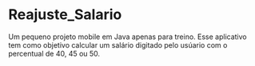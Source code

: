 # Reajuste_Salario

Um pequeno projeto mobile em Java apenas para treino. 
Esse aplicativo tem como objetivo calcular um salário digitado pelo usúario com o percentual de 40, 45 ou 50. 

